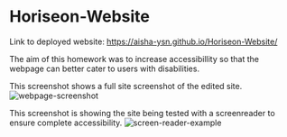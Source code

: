 # Horiseon-Website

Link to deployed website: https://aisha-ysn.github.io/Horiseon-Website/

The aim of this homework was to increase accessibillity so that the webpage can better cater to users with disabilities. 

This screenshot shows a full site screenshot of the edited site.
![webpage-screenshot](https://user-images.githubusercontent.com/83360651/120941445-b4b88200-c71a-11eb-8f23-c253c9a3a29c.png)

This screenshot is showing the site being tested with a screenreader to ensure complete accessibility.
![screen-reader-example](https://user-images.githubusercontent.com/83360651/120941399-80dd5c80-c71a-11eb-8282-e5c93d95d2d7.png)
